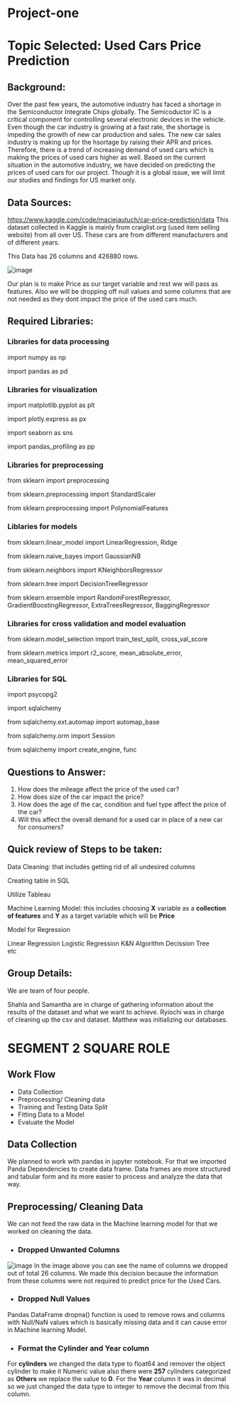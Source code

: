 # Project-one
# Topic Selected:  Used Cars Price Prediction

## Background:

Over the past few years, the automotive industry has faced a shortage in the Semiconductor Integrate Chips globally. The Semicoductor IC is a critical component for controlling several electronic devices in the vehicle. 
Even though the car industry is growing at a fast rate, the shortage is impeding the growth of new car production and sales. The new car sales industry is making up for the hsortage by raising their APR and prices. Therefore, there is a trend of increasing demand of used cars which is making the prices of used cars higher as well.
Based on the current situation in the automotive industry, we have decided on predicting the prices of used cars for our project. Though it is a global issue, we will limit our studies and findings for US market only.


## Data Sources:
https://www.kaggle.com/code/maciejautuch/car-price-prediction/data
This dataset collected in Kaggle is mainly from craiglist.org (used item selling website) from all over US. These cars are from different manufacturers and of different years.

This Data has 26 columns and 426880 rows.

![image](https://user-images.githubusercontent.com/105535250/199819404-a0f16653-e9dd-437e-97a8-251c9d1c3d5b.png)

Our plan is to make Price as our target variable and rest ww will pass as features. Also we will be dropping off null values and some columns that are not needed as they dont impact the price of the used cars much.

## Required Libraries:

### Libraries for data processing 

import numpy as np

import pandas as pd

### Libraries for visualization

import matplotlib.pyplot as plt

import plotly.express as px

import seaborn as sns

import pandas_profiling as pp

### Libraries for preprocessing

from sklearn import preprocessing

from sklearn.preprocessing import StandardScaler

from sklearn.preprocessing import PolynomialFeatures

### Liblaries for models

from sklearn.linear_model import LinearRegression, Ridge

from sklearn.naive_bayes import GaussianNB

from sklearn.neighbors import KNeighborsRegressor

from sklearn.tree import DecisionTreeRegressor

from sklearn.ensemble import RandomForestRegressor, GradientBoostingRegressor, ExtraTreesRegressor, BaggingRegressor

### Libraries for cross validation and model evaluation


from sklearn.model_selection import train_test_split, cross_val_score

from sklearn.metrics import r2_score, mean_absolute_error, mean_squared_error

### Libraries for SQL

import psycopg2

import sqlalchemy

from sqlalchemy.ext.automap import automap_base

from sqlalchemy.orm import Session

from sqlalchemy import create_engine, func


## Questions to Answer:

1.	How does the mileage affect the price of the used car?
2.	How does size of the car impact the price?
3.	How does the age of the car, condition and fuel type affect the price of the car?
4.	Will this affect the overall demand for a used car in place of a new car for consumers?

## Quick review of Steps to be taken:
Data Cleaning:
 that includes getting rid of all undesired columns
 
Creating table in SQL

Utilize Tableau 

Machine Learning Model:
this includes choosing **X** variable as a **collection of features** and **Y** as a target variable which will be **Price**

Model for Regression

Linear Regression
Logistic Regression
K&N Algorithm
Decission Tree	
etc
## Group Details:

We are team of four people. 

Shahla and Samantha are in charge of gathering information about the results of the dataset and what we want to achieve. Ryiochi was in charge of cleaning up the csv and dataset. Matthew was initializing our databases.

# SEGMENT 2 SQUARE ROLE

## Work Flow

* Data Collection
* Preprocessing/ Cleaning data
* Training and Testing Data Split
* Fitting Data to a Model
* Evaluate the Model 

## Data Collection
We planned to work with pandas in jupyter notebook. For that we imported Panda Dependencies to create data frame. Data frames are more structured and tabular form and its more easier to process and analyze the data that way.

## Preprocessing/ Cleaning Data
We can not feed the raw data in the Machine learning model for that we worked on cleaning the data. 

* ### Dropped Unwanted Columns
![image](https://user-images.githubusercontent.com/105535250/199826222-7a26b31b-4c6f-410b-9473-4ca8bb55ca83.png)
In the image above you can see the name of columns we dropped out of total 26 columns. We made this decision because the information from these columns were not required to predict price for the Used Cars. 

* ### Dropped Null Values
Pandas DataFrame dropna() function is used to remove rows and columns with Null/NaN values which is basically missing data and it can cause error in Machine learning Model.

* ### Format the Cylinder and Year column 
For **cylinders** we changed the data type to float64 and remover the object cylinder to make it Numeric value also there were **257** cylinders categorized as **Others** we replace the value to **0**. For the **Year** column it was in decimal so we just changed the data type to integer to remove the decimal from this column. 

